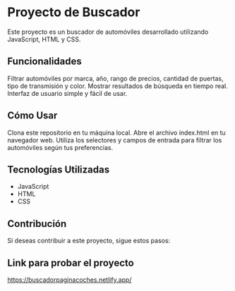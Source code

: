 # Proyecto de Buscador
Este proyecto es un buscador de automóviles desarrollado utilizando JavaScript, HTML y CSS.

## **Funcionalidades**
Filtrar automóviles por marca, año, rango de precios, cantidad de puertas, tipo de transmisión y color.
Mostrar resultados de búsqueda en tiempo real.
Interfaz de usuario simple y fácil de usar.

## **Cómo Usar**
Clona este repositorio en tu máquina local.
Abre el archivo index.html en tu navegador web.
Utiliza los selectores y campos de entrada para filtrar los automóviles según tus preferencias.

## **Tecnologías Utilizadas**
- JavaScript
- HTML
- CSS

## **Contribución**
Si deseas contribuir a este proyecto, sigue estos pasos:

## **Link para probar el proyecto**
https://buscadorpaginacoches.netlify.app/
